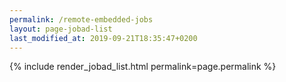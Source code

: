 ```yaml
---
permalink: /remote-embedded-jobs
layout: page-jobad-list
last_modified_at: 2019-09-21T18:35:47+0200
---
```

{% include render_jobad_list.html permalink=page.permalink %}
